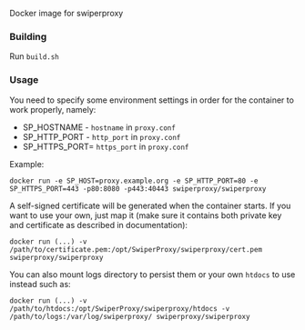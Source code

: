 Docker image for swiperproxy

### Building

Run `build.sh`

### Usage

You need to specify some environment settings in order for the container to work properly, namely:

* SP_HOSTNAME - `hostname` in `proxy.conf`
* SP_HTTP_PORT - `http_port` in `proxy.conf`
* SP_HTTPS_PORT= `https_port` in `proxy.conf`

Example:

```
docker run -e SP_HOST=proxy.example.org -e SP_HTTP_PORT=80 -e SP_HTTPS_PORT=443 -p80:8080 -p443:40443 swiperproxy/swiperproxy
```

A self-signed certificate will be generated when the container starts. If you want to use your own, just map it (make sure it contains both private key and certificate as described in documentation):

```
docker run (...) -v /path/to/certificate.pem:/opt/SwiperProxy/swiperproxy/cert.pem swiperproxy/swiperproxy
```

You can also mount logs directory to persist them or your own `htdocs` to use instead such as:

```
docker run (...) -v /path/to/htdocs:/opt/SwiperProxy/swiperproxy/htdocs -v /path/to/logs:/var/log/swiperproxy/ swiperproxy/swiperproxy
```